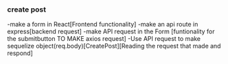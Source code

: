 ### create post
-make a form in React[Frontend functionality]
-make an api route in express[backend request]
-make API request in the Form [funtionality for the submitbutton TO MAKE axios request]
-Use API request to make sequelize object(req.body)[CreatePost][Reading the request that made and respond]